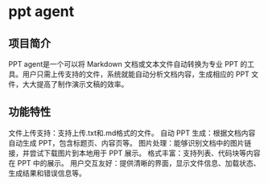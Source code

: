 # ppt agent
## 项目简介  
PPT agent是一个可以将 Markdown 文档或文本文件自动转换为专业 PPT 的工具。用户只需上传支持的文件，系统就能自动分析文档内容，生成相应的 PPT 文件，大大提高了制作演示文稿的效率。  
## 功能特性
文件上传支持：支持上传.txt和.md格式的文件。
自动 PPT 生成：根据文档内容自动生成 PPT，包含标题页、内容页等。
图片处理：能够识别文档中的图片链接，并尝试下载图片到本地用于 PPT 展示。
格式丰富：支持列表、代码块等内容在 PPT 中的展示。
用户交互友好：提供清晰的界面，显示文件信息、加载状态、生成结果和错误信息等。
